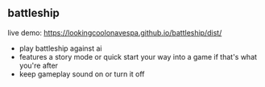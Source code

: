 battleship
--
live demo: https://lookingcoolonavespa.github.io/battleship/dist/

- play battleship against ai
- features a story mode or quick start your way into a game if that's what you're after
- keep gameplay sound on or turn it off
